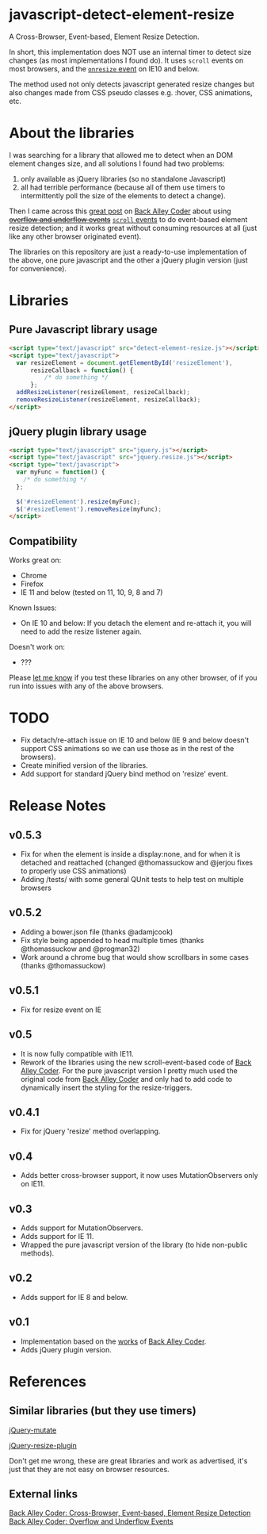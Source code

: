 javascript-detect-element-resize
================================

A Cross-Browser, Event-based, Element Resize Detection.

In short, this implementation does NOT use an internal timer to detect size changes (as most implementations I found do).
It uses `scroll` events on most browsers, and the [`onresize` event][5] on IE10 and below.

The method used not only detects javascript generated resize changes but also changes made from CSS pseudo classes e.g. :hover, CSS animations, etc.

About the libraries
===================
I was searching for a library that allowed me to detect when an DOM element changes size, and all solutions I found had two problems:

 1. only available as jQuery libraries (so no standalone Javascript)
 2. all had terrible performance (because all of them use timers to intermittently poll the size of the elements to detect a change).

Then I came across this [great post][1] on [Back Alley Coder][3] about using ~~[overflow and underflow events][2]~~ [`scroll` events][2] to do event-based element resize detection; and it works great without consuming resources at all (just like any other browser originated event).

The libraries on this repository are just a ready-to-use implementation of the above, one pure javascript and the other a jQuery plugin version (just for convenience).

Libraries
=========

Pure Javascript library usage
-----------------------------

```html
<script type="text/javascript" src="detect-element-resize.js"></script>
<script type="text/javascript">
  var resizeElement = document.getElementById('resizeElement'),
      resizeCallback = function() {
          /* do something */
      };
  addResizeListener(resizeElement, resizeCallback);
  removeResizeListener(resizeElement, resizeCallback);
</script>
```

jQuery plugin library usage
---------------------------
```html
<script type="text/javascript" src="jquery.js"></script>
<script type="text/javascript" src="jquery.resize.js"></script>
<script type="text/javascript">
  var myFunc = function() {
    /* do something */
  };
  
  $('#resizeElement').resize(myFunc);
  $('#resizeElement').removeResize(myFunc);
</script>
```

Compatibility
-------------
Works great on:

 - Chrome
 - Firefox
 - IE 11 and below (tested on 11, 10, 9, 8 and 7)

Known Issues:

 - On IE 10 and below: If you detach the element and re-attach it, you will need to add the resize listener again.

Doesn't work on:

 - ???

Please [let me know](https://github.com/sdecima/javascript-detect-element-resize/issues) if you test these libraries on any other browser, of if you run into issues with any of the above browsers.

TODO
====

 - Fix detach/re-attach issue on IE 10 and below (IE 9 and below doesn't support CSS animations so we can use those as in the rest of the browsers).
 - Create minified version of the libraries.
 - Add support for standard jQuery bind method on 'resize' event.

Release Notes
=============
v0.5.3
------

 - Fix for when the element is inside a display:none, and for when it is detached and reattached (changed @thomassuckow and @jerjou fixes to properly use CSS animations)
 - Adding /tests/ with some general QUnit tests to help test on multiple browsers

v0.5.2
------

 - Adding a bower.json file (thanks @adamjcook)
 - Fix style being appended to head multiple times (thanks @thomassuckow and @progman32)
 - Work around a chrome bug that would show scrollbars in some cases (thanks @thomassuckow)

v0.5.1
------

 - Fix for resize event on IE

v0.5
----

 - It is now fully compatible with IE11.
 - Rework of the libraries using the new scroll-event-based code of [Back Alley Coder][1]. For the pure javascript version I pretty much used the original code from [Back Alley Coder][1] and only had to add code to dynamically insert the styling for the resize-triggers.

v0.4.1
----

 - Fix for jQuery 'resize' method overlapping.

v0.4
----

 - Adds better cross-browser support, it now uses MutationObservers only on IE11.

v0.3
----

 - Adds support for MutationObservers.
 - Adds support for IE 11.
 - Wrapped the pure javascript version of the library (to hide non-public methods).

v0.2
----

 - Adds support for IE 8 and below.

v0.1
----

 - Implementation based on the [works][1] of [Back Alley Coder][3].
 - Adds jQuery plugin version.


References
==========

Similar libraries (but they use timers)
---------------------------------------
[jQuery-mutate](http://www.jqui.net/jquery-projects/jquery-mutate-official/)

[jQuery-resize-plugin](http://benalman.com/projects/jquery-resize-plugin/)


Don't get me wrong, these are great libraries and work as advertised, it's just that they are not easy on browser resources.

External links
--------------
[Back Alley Coder: Cross-Browser, Event-based, Element Resize Detection][1]  
[Back Alley Coder: Overflow and Underflow Events][2]

[1]: http://www.backalleycoder.com/2013/03/18/cross-browser-event-based-element-resize-detection/
[2]: http://www.backalleycoder.com/2013/03/14/oft-overlooked-overflow-and-underflow-events/
[3]: http://www.backalleycoder.com/
[4]: http://www.w3.org/TR/dom/#mutation-observers
[5]: http://msdn.microsoft.com/en-us/library/ie/ms536959

